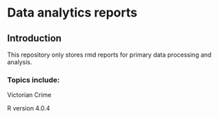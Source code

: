 # Data analytics reports 
## Introduction
This repository only stores rmd reports for primary data processing and analysis.
### Topics include:
Victorian Crime 
 
R version 4.0.4
